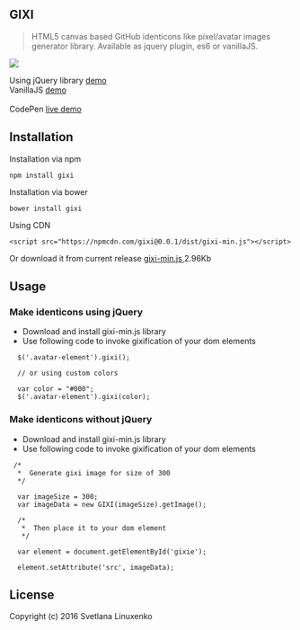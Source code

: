 ## GIXI

> HTML5 canvas based GitHub identicons like pixel/avatar images generator library. Available as jquery plugin, es6 or vanillaJS.<br />

<img src="https://raw.githubusercontent.com/linuxenko/gixi/master/examples/screenshot.png" align=center />

<br />

Using jQuery library [demo](http://www.linuxenko.pro/showcase/gixi/jquery-example.html) <br />
VanillaJS [demo](http://www.linuxenko.pro/showcase/gixi/no-jquery-example.html) <br /> <br />
CodePen [live demo](http://codepen.io/linuxenko/pen/oxvroK) <br />


## Installation

Installation via npm

```
npm install gixi
```

Installation via bower
```
bower install gixi
```

Using CDN

```
<script src="https://npmcdn.com/gixi@0.0.1/dist/gixi-min.js"></script>
```

Or download it from current release [gixi-min.js ](https://github.com/linuxenko/gixi/releases/download/v0.0.1/gixi-min.js) 2.96Kb

## Usage

### Make identicons using jQuery

  * Download and install gixi-min.js library <br />
  * Use following code to invoke gixification of your dom elements

```
  $('.avatar-element').gixi();

  // or using custom colors

  var color = "#000";
  $('.avatar-element').gixi(color);
```


### Make identicons without jQuery


  * Download and install gixi-min.js library <br />
  * Use following code to invoke gixification of your dom elements

```
 /*
  *  Generate gixi image for size of 300
  */

  var imageSize = 300;
  var imageData = new GIXI(imageSize).getImage();

  /*
   *  Then place it to your dom element
   */

  var element = document.getElementById('gixie');

  element.setAttribute('src', imageData);

```


## License 

Copyright (c) 2016 Svetlana Linuxenko
